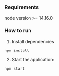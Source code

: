 ### Requirements

node version >= 14.16.0

### How to run

1. Install dependencies
```bash
npm install
```

2. Start the application:
```bash
npm start
```
